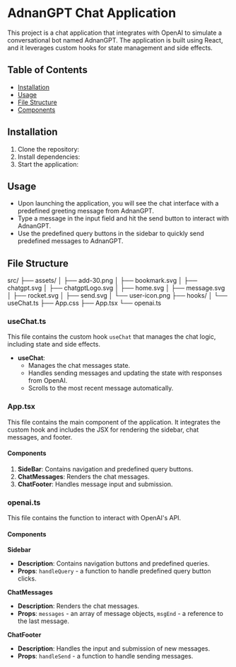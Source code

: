 # AdnanGPT Chat Application

This project is a chat application that integrates with OpenAI to simulate a conversational bot named AdnanGPT. The application is built using React, and it leverages custom hooks for state management and side effects.

## Table of Contents
- [Installation](#installation)
- [Usage](#usage)
- [File Structure](#file-structure)
- [Components](#components)

## Installation
1. Clone the repository:
2. Install dependencies:
3. Start the application:

## Usage
- Upon launching the application, you will see the chat interface with a predefined greeting message from AdnanGPT.
- Type a message in the input field and hit the send button to interact with AdnanGPT.
- Use the predefined query buttons in the sidebar to quickly send predefined messages to AdnanGPT.

## File Structure
src/
├── assets/
│ ├── add-30.png
│ ├── bookmark.svg
│ ├── chatgpt.svg
│ ├── chatgptLogo.svg
│ ├── home.svg
│ ├── message.svg
│ ├── rocket.svg
│ ├── send.svg
│ └── user-icon.png
├── hooks/
│ └── useChat.ts
├── App.css
├── App.tsx
└── openai.ts

### useChat.ts
This file contains the custom hook `useChat` that manages the chat logic, including state and side effects.

- **useChat**:
  - Manages the chat messages state.
  - Handles sending messages and updating the state with responses from OpenAI.
  - Scrolls to the most recent message automatically.

### App.tsx
This file contains the main component of the application. It integrates the custom hook and includes the JSX for rendering the sidebar, chat messages, and footer.

#### Components
1. **SideBar**: Contains navigation and predefined query buttons.
2. **ChatMessages**: Renders the chat messages.
3. **ChatFooter**: Handles message input and submission.

### openai.ts
This file contains the function to interact with OpenAI's API.

#### Components
**Sidebar**
- **Description**: Contains navigation buttons and predefined queries.
- **Props**: `handleQuery` - a function to handle predefined query button clicks.

**ChatMessages**
- **Description**: Renders the chat messages.
- **Props**: `messages` - an array of message objects, `msgEnd` - a reference to the last message.

**ChatFooter**
- **Description**: Handles the input and submission of new messages.
- **Props**: `handleSend` - a function to handle sending messages.
